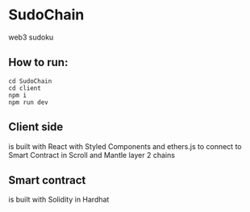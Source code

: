 # SudoChain
web3 sudoku
## How to run:
```
cd SudoChain
cd client
npm i
npm run dev
```
## Client side 
is built with React with Styled Components and ethers.js to connect to Smart Contract in Scroll and Mantle layer 2 chains
## Smart contract
is built with Solidity in Hardhat
